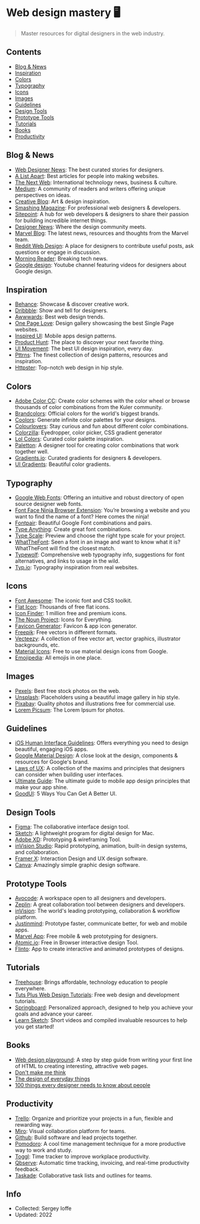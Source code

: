 # Web design mastery 🖥️
  
> Master resources for digital designers in the web industry.

## Contents

- [Blog & News](#blog--news)
- [Inspiration](#inspiration)
- [Colors](#colors)
- [Typography](#typography)
- [Icons](#icons)
- [Images](#images)
- [Guidelines](#guidelines)
- [Design Tools](#design-tools)
- [Prototype Tools](#prototype-tools)
- [Tutorials](#tutorials)
- [Books](#books)
- [Productivity](#productivity)

## Blog & News
* [Web Designer News](http://webdesignernews.com): The best curated stories for designers.
* [A List Apart](https://www.alistapart.com): Best articles for people into making websites.
* [The Next Web](http://thenextweb.com/section/creative/): International technology news, business & culture.
* [Medium](https://medium.com/tag/web-design): A community of readers and writers offering unique perspectives on ideas.
* [Creative Bloq](http://www.creativebloq.com/): Art & design inspiration.
* [Smashing Magazine](http://smashingmagazine.com): For professional web designers & developers.
* [Sitepoint](https://www.sitepoint.com/design-ux/): A hub for web developers & designers to share their passion for building incredible internet things.
* [Designer News](https://www.designernews.co/): Where the design community meets.
* [Marvel Blog](http://blog.marvelapp.com): The latest news, resources and thoughts from the Marvel team.
* [Reddit Web Design](https://www.reddit.com/r/web_design/): A place for designers to contribute useful posts, ask questions or engage in discussion.
* [Morning Reader](https://morningreader.com): Breaking tech news.
* [Google design](https://www.youtube.com/channel/UClKO7be7O9cUGL94PHnAeOA): Youtube channel featuring videos for designers about Google design.  

## Inspiration
* [Behance](http://behance.net): Showcase & discover creative work.
* [Dribbble](http://dribbble.com): Show and tell for designers.
* [Awwwards](http://awwwards.com): Best web design trends.
* [One Page Love](http://onepagelove.com):  Design gallery showcasing the best Single Page websites.
* [Inspired UI](http://inspired-ui.com/): Mobile apps design patterns.
* [Product Hunt](http://producthunt.com): The place to discover your next favorite thing.
* [UI Movement](https://uimovement.com): The best UI design inspiration, every day.
* [Pttrns](http://pttrns.com/): The finest collection of design patterns, resources and inspiration.
* [Httpster](https://httpster.net/): Top-notch web design in hip style.  

## Colors
* [Adobe Color CC](https://color.adobe.com/): Create color schemes with the color wheel or browse thousands of color combinations from the Kuler community.
* [Brandcolors](https://brandcolors.net/): Official colors for the world's biggest brands.
* [Coolors](https://coolors.co/): Generate infinite color palettes for your designs.
* [Colourlovers](https://www.colourlovers.com/): Stay curious and fun about different color combinations.
* [Colorzilla](http://colorzilla.com): Eyedropper, color picker, CSS gradient generator
* [Lol Colors](http://www.lolcolors.com/): Curated color palette inspiration.
* [Paletton](http://paletton.com): A designer tool for creating color combinations that work together well.
* [Gradients.io](http://www.gradients.io/): Curated gradients for designers & developers.
* [UI Gradients](http://uigradients.com/): Beautiful color gradients.  

## Typography
* [Google Web Fonts](http://fonts.google.com): Offering an intuitive and robust directory of open source designer web fonts.
* [Font Face Ninja Browser Extension](http://fontface.ninja/): You’re browsing a website and you want to find the name of a font? Here comes the ninja!
* [Fontpair](http://fontpair.co): Beautiful Google Font combinations and pairs.
* [Type Anything](https://typeanything.io/): Create great font combinations.
* [Type Scale](http://type-scale.com/): Preview and choose the right type scale for your project.
* [WhatTheFont](https://www.myfonts.com/WhatTheFont/): Seen a font in an image and want to know what it is? WhatTheFont will find the closest match.
* [Typewolf](https://www.typewolf.com/): Comprehensive web typography info, suggestions for font alternatives, and links to usage in the wild.
* [Typ.io](http://typ.io/): Typography inspiration from real websites.  

## Icons
* [Font Awesome](http://fontawesome.com): The iconic font and CSS toolkit.
* [Flat Icon](http://flaticon.com): Thousands of free flat icons.
* [Icon Finder](http://iconfinder.com): 1 million free and premium icons.
* [The Noun Project](https://thenounproject.com/): Icons for Everything.
* [Favicon Generator](http://www.favicon-generator.org/): Favicon & app icon generator.
* [Freepik](http://freepik.com): Free vectors in different formats.
* [Vecteezy](http://vecteezy.com): A collection of free vector art, vector graphics, illustrator backgrounds, etc.
* [Material Icons](https://material.io/icons/): Free to use material design icons from Google.
* [Emojipedia](https://emojipedia.org/): All emojis in one place.  

## Images
* [Pexels](https://pexels.com): Best free stock photos on the web.
* [Unsplash](http://unsplash.com): Placeholders using a beautiful image gallery in hip style.
* [Pixabay](https://pixabay.com/): Quality photos and illustrations free for commercial use.
* [Lorem Picsum](https://picsum.photos/): The Lorem Ipsum for photos.  

## Guidelines
* [iOS Human Interface Guidelines](https://developer.apple.com/ios/human-interface-guidelines/): Offers everything you need to design beautiful, engaging iOS apps.
* [Google Material Design](https://material.google.com/): A close look at the design, components & resources for Google's brand.
* [Laws of UX](https://lawsofux.com/): A collection of the maxims and principles that designers can consider when building user interfaces.
* [Ultimate Guide](https://www.moveoapps.com/ultimate-guide-to-mobile-app-design-principles): The ultimate guide to mobile app design principles that make your app shine.
* [GoodUI](http://www.goodui.org/): 5 Ways You Can Get A Better UI.  

## Design Tools  
* [Figma](http://figma.com): The collaborative interface design tool.
* [Sketch](http://sketchapp.com): A lightweight program for digital design for Mac.
* [Adobe XD](https://www.adobe.com/products/experience-design.html): Prototyping & wireframing Tool.
* [inVision Studio](https://www.invisionapp.com/studio): Rapid prototyping, animation, built-in design systems, and collaboration.
* [Framer X](https://framer.com/): Interaction Design and UX design software.  
* [Canva](http://canva.com): Amazingly simple graphic design software.  

## Prototype Tools
* [Avocode](https://avocode.com/): A workspace open to all designers and developers.
* [Zeplin](https://zeplin.io/): A great collaboration tool between designers and developers.
* [inVision](https://www.invisionapp.com/): The world's leading prototyping, collaboration & workflow platform.
* [Justinmind](http://justinmind.com): Prototype faster, communicate better, for web and mobile apps.
* [Marvel App](https://marvelapp.com/): Free mobile & web prototyping for designers.
* [Atomic.io](https://atomic.io/): Free in Browser interactive design Tool.
* [Flinto](https://www.flinto.com/):  App to create interactive and animated prototypes of designs.  

## Tutorials
* [Treehouse](https://teamtreehouse.com/tracks/web-design): Brings affordable, technology education to people everywhere.
* [Tuts Plus Web Design Tutorials](http://webdesign.tutsplus.com/): Free web design and development tutorials.
* [Springboard](https://www.springboard.com): Personalized approach, designed to help you achieve your goals and advance your career.
* [Learn Sketch](https://www.sketchapp.com/learn/): Short videos and compiled invaluable resources to help you get started!  

## Books
* [Web design playground](https://www.manning.com/books/web-design-playground/): A step by step guide from writing your first line of HTML to creating interesting, attractive web pages.
* [Don't make me think](https://www.amazon.com/Dont-Make-Me-Think-Usability/dp/0321344758)
* [The design of everyday things](https://www.amazon.com/Design-Everyday-Things-Donald-Norman/dp/1452654123)
* [100 things every designer needs to know about people](https://www.amazon.com/Things-Designer-People-Voices-Matter/dp/0321767535/ref=sr_1_1?s=books&ie=UTF8&qid=1419267906&sr=1-1&keywords=100+Things+Every+Designer+Needs+to+Know?utm_source=CMblog&utm_medium=post&utm_campaign=blog_)  

## Productivity
* [Trello](http://trello.com): Organize and prioritize your projects in a fun, flexible and rewarding way.
* [Miro](http://miro.com): Visual collaboration platform for teams.
* [Github](http://github.com): Build software and lead projects together.
* [Pomodoro](http://tomato-timer.com): A cool time management technique for a more productive way to work and study.
* [Toggl](http://toggl.com): Time tracker to improve workplace productivity.
* [Qbserve](https://qotoqot.com/qbserve/): Automatic time tracking, invoicing, and real-time productivity feedback.
* [Taskade](https://taskade.com/): Collaborative task lists and outlines for teams.  

## Info
* Collected: Sergey Ioffe
* Updated: 2022  



